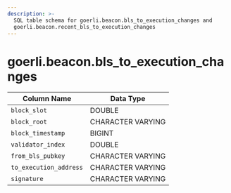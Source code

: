 ```yaml
---
description: >-
  SQL table schema for goerli.beacon.bls_to_execution_changes and
  goerli.beacon.recent_bls_to_execution_changes
---
```


# goerli.beacon.bls\_to\_execution\_changes

| Column Name            | Data Type         |
| ---------------------- | ----------------- |
| `block_slot`           | DOUBLE            |
| `block_root`           | CHARACTER VARYING |
| `block_timestamp`      | BIGINT            |
| `validator_index`      | DOUBLE            |
| `from_bls_pubkey`      | CHARACTER VARYING |
| `to_execution_address` | CHARACTER VARYING |
| `signature`            | CHARACTER VARYING |
